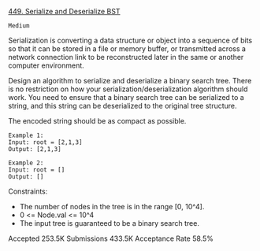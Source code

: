 [449. Serialize and Deserialize BST](https://leetcode.com/problems/serialize-and-deserialize-bst)

`Medium`

Serialization is converting a data structure or object into a sequence of bits so that it can be stored in a file or memory buffer, or transmitted across a network connection link to be reconstructed later in the same or another computer environment.

Design an algorithm to serialize and deserialize a binary search tree. There is no restriction on how your serialization/deserialization algorithm should work. You need to ensure that a binary search tree can be serialized to a string, and this string can be deserialized to the original tree structure.

The encoded string should be as compact as possible.

```
Example 1:
Input: root = [2,1,3]
Output: [2,1,3]

Example 2:
Input: root = []
Output: []
``` 

Constraints:

- The number of nodes in the tree is in the range [0, 10^4].
- 0 <= Node.val <= 10^4
- The input tree is guaranteed to be a binary search tree.

Accepted
253.5K
Submissions
433.5K
Acceptance Rate
58.5%